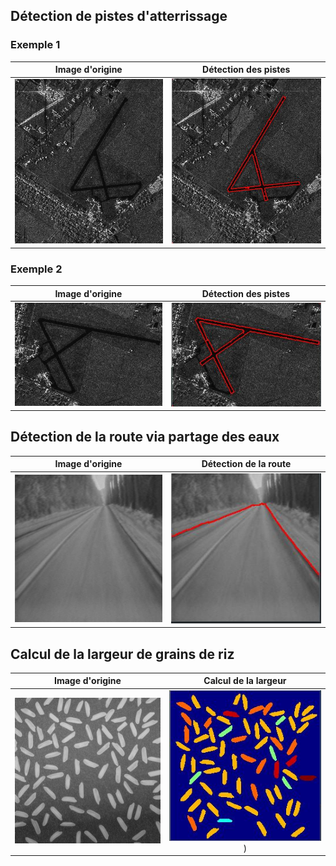 ## Détection de pistes d'atterrissage

### Exemple 1

|           Image d'origine           |       Détection des pistes       |
| :---------------------------------: | :------------------------------: |
| ![](https://github.com/C-Rio/Algo_images/blob/master/Images/Exemples/aeroport1.png) | ![](https://github.com/C-Rio/Algo_images/blob/master/Images/Exemples/pistes.JPG) |

### Exemple 2

|           Image d'origine           |       Détection des pistes        |
| :---------------------------------: | :-------------------------------: |
| ![](https://github.com/C-Rio/Algo_images/blob/master/Images/Exemples/aeroport2.png) | ![](https://github.com/C-Rio/Algo_images/blob/master/Images/Exemples/pistes2.JPG) |


## Détection de la route via partage des eaux

|         Image d'origine         |      Détection de la route      |
| :-----------------------------: | :-----------------------------: |
| ![](https://github.com/C-Rio/Algo_images/blob/master/Images/Exemples/route.png) | ![](https://github.com/C-Rio/Algo_images/blob/master/Images/Exemples/route.JPG) |

## Calcul de la largeur de grains de riz

|        Image d'origine         |       Calcul de la largeur       |
| :----------------------------: | :-------------------------------: |
| ![](https://github.com/C-Rio/Algo_images/blob/master/Images/Exemples/rice.png) | ![](https://github.com/C-Rio/Algo_images/blob/master/Images/Exemples/largeur.JPG) )|
